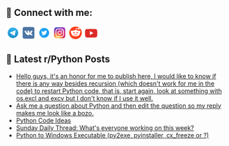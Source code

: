 ## 🔎 Connect with me:
[<img src="https://github.com/bullbesh/bullbesh/blob/main/images/Telegram.png" width="32" height="32" />](https://t.me/bullbesh)
[<img src="https://github.com/bullbesh/bullbesh/blob/main/images/VK.png" width="32" height="32" />](https://vk.com/bullbesh)
[<img src="https://github.com/bullbesh/bullbesh/blob/main/images/Twitter.png" width="32" height="32" />](https://twitter.com/bullbesh1)
[<img src="https://github.com/bullbesh/bullbesh/blob/main/images/Instagram.png" width="32" height="32" />](https://www.instagram.com/bullbesh)
[<img src="https://github.com/bullbesh/bullbesh/blob/main/images/Reddit.png" width="32" height="32" />](https://www.reddit.com/user/bullbesh)
[<img src="https://github.com/bullbesh/bullbesh/blob/main/images/YouTube.png" width="32" height="32" />](https://www.youtube.com/channel/UCtfjRs6uzgq5mfm8S06WTcg)

## 📕 Latest r/Python Posts
<!-- BLOG-POST-LIST:START -->
- [Hello guys, it&#39;s an honor for me to publish here, I would like to know if there is any way besides recursion &lpar;which doesn&#39;t work for me in the code&rpar; to restart Python code, that is, start again, look at something with os.excl and excv but I don&#39;t know if I use it well.](https://www.reddit.com/r/Python/comments/wcd9tb/hello_guys_its_an_honor_for_me_to_publish_here_i/)
- [Ask me a question about Python and then edit the question so my reply makes me look like a bozo.](https://www.reddit.com/r/Python/comments/wccpgc/ask_me_a_question_about_python_and_then_edit_the/)
- [Python Code Ideas](https://www.reddit.com/r/Python/comments/wcckul/python_code_ideas/)
- [Sunday Daily Thread: What&#39;s everyone working on this week?](https://www.reddit.com/r/Python/comments/wcb3af/sunday_daily_thread_whats_everyone_working_on/)
- [Python to Windows Executable &lpar;py2exe, pyinstaller, cx_freeze or ?&rpar;](https://www.reddit.com/r/Python/comments/wcafx9/python_to_windows_executable_py2exe_pyinstaller/)
<!-- BLOG-POST-LIST:END -->
